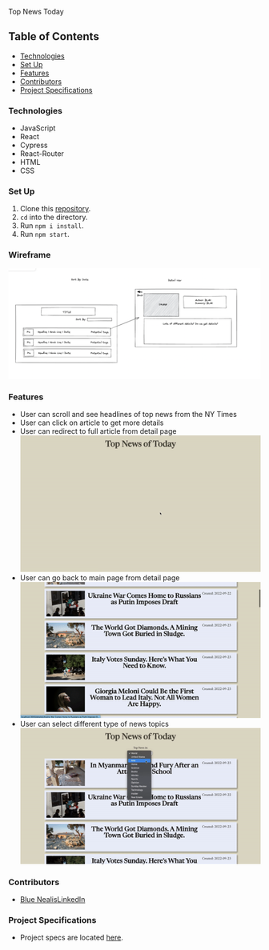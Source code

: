 Top News Today
## Table of Contents

- [Technologies](#technologies)
- [Set Up](#set-up)
- [Features](#features)
- [Contributors](#contributors)
- [Project Specifications](#project-specifications)

### Technologies
- JavaScript
- React
- Cypress
- React-Router
- HTML
- CSS

### Set Up
1. Clone this [repository](https://github.com/BlueNealis/take-home-news).
2. `cd` into the directory.
3. Run `npm i install`.
4. Run `npm start`.

### Wireframe

![Wireframe](Wireframe.png)

### Features
- User can scroll and see headlines of top news from the NY Times
- User can click on article to get more details
- User can redirect to full article from detail page
![Redirect](Redirect.gif)
- User can go back to main page from detail page
![Back](BackToMain.gif)
- User can select different type of news topics
![Selection](ChangeSelection.gif)

### Contributors

- [Blue Nealis](https://github.com/BlueNealis/)[LinkedIn](https://www.linkedin.com/in/blue-nealis/)

### Project Specifications
- Project specs are located [here](https://mod4.turing.edu/projects/take_home/take_home_fe).
